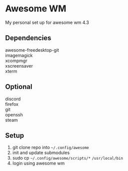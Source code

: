 # Awesome WM 
My personal set up for awesome wm 4.3

## Dependencies
awesome-freedesktop-git  
imagemagick  
xcompmgr  
xscreensaver  
xterm  

## Optional
discord  
firefox  
git  
openssh  
steam  

## Setup
1. git clone repo into `~/.config/awesome`
2. init and update submodules
3. sudo cp `~/.config/awesome/scripts/*` `/usr/local/bin`
4. login using awesome wm
